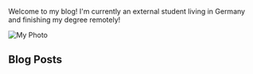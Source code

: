 Welcome to my blog! I'm currently an external student living in Germany and finishing my degree remotely!

![My Photo](images/me.png)

## Blog Posts
